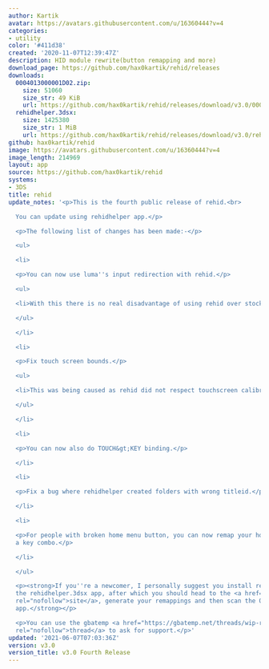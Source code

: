 ```yaml
---
author: Kartik
avatar: https://avatars.githubusercontent.com/u/16360444?v=4
categories:
- utility
color: '#411d38'
created: '2020-11-07T12:39:47Z'
description: HID module rewrite(button remapping and more)
download_page: https://github.com/hax0kartik/rehid/releases
downloads:
  0004013000001D02.zip:
    size: 51060
    size_str: 49 KiB
    url: https://github.com/hax0kartik/rehid/releases/download/v3.0/0004013000001D02.zip
  rehidhelper.3dsx:
    size: 1425380
    size_str: 1 MiB
    url: https://github.com/hax0kartik/rehid/releases/download/v3.0/rehidhelper.3dsx
github: hax0kartik/rehid
image: https://avatars.githubusercontent.com/u/16360444?v=4
image_length: 214969
layout: app
source: https://github.com/hax0kartik/rehid
systems:
- 3DS
title: rehid
update_notes: '<p>This is the fourth public release of rehid.<br>

  You can update using rehidhelper app.</p>

  <p>The following list of changes has been made:-</p>

  <ul>

  <li>

  <p>You can now use luma''s input redirection with rehid.</p>

  <ul>

  <li>With this there is no real disadvantage of using rehid over stock hid!</li>

  </ul>

  </li>

  <li>

  <p>Fix touch screen bounds.</p>

  <ul>

  <li>This was being caused as rehid did not respect touchscreen calibration.</li>

  </ul>

  </li>

  <li>

  <p>You can now also do TOUCH&gt;KEY binding.</p>

  </li>

  <li>

  <p>Fix a bug where rehidhelper created folders with wrong titleid.</p>

  </li>

  <li>

  <p>For people with broken home menu button, you can now remap your home button to
  a key combo.</p>

  </li>

  </ul>

  <p><strong>If you''re a newcomer, I personally suggest you install rehid through
  the rehidhelper.3dsx app, after which you should head to the <a href="https://mikahjc.github.io/3dsRemapBuilder/config"
  rel="nofollow">site</a>, generate your remappings and then scan the QR with the
  app.</strong></p>

  <p>You can use the gbatemp <a href="https://gbatemp.net/threads/wip-rehid-hid-module-rewrite-for-easy-button-remapping-and-more.585387/"
  rel="nofollow">thread</a> to ask for support.</p>'
updated: '2021-06-07T07:03:36Z'
version: v3.0
version_title: v3.0 Fourth Release
---
```

